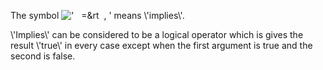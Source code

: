 The symbol !['   =&rt  , '](../dictionary/equation_images/3011.1..png)
means \\'implies\\'.

\\'Implies\\' can be considered to be a logical operator which is gives
the result \\'true\\' in every case except when the first argument is
true and the second is false.
